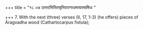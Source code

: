 +++
title = "१८ ०७ उत्तराभिस्तिसृभिरारग्वधमय्यस्समिधः "

+++
7. With the next (three) verses (II, 17, 1-3) (he offers) pieces of Āragvadha wood (Cathartocarpus fistula);
